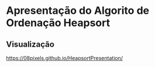# Apresentação do Algorito de Ordenação Heapsort

## Visualização
https://08pixels.github.io/HeapsortPresentation/

